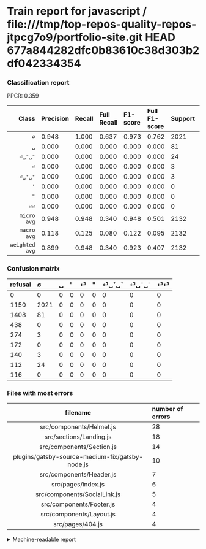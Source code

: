 # Train report for javascript / file:///tmp/top-repos-quality-repos-jtpcg7o9/portfolio-site.git HEAD 677a844282dfc0b83610c38d303b2df042334354

### Classification report

PPCR: 0.359

| Class | Precision | Recall | Full Recall | F1-score | Full F1-score | Support | Full Support | PPCR |
|------:|:----------|:-------|:------------|:---------|:---------|:--------|:-------------|:-----|
| `∅` | 0.948| 1.000| 0.637| 0.973| 0.762| 2021| 3171| 0.637 |
| `␣` | 0.000| 0.000| 0.000| 0.000| 0.000| 81| 1489| 0.054 |
| `⏎␣⁻␣⁻` | 0.000| 0.000| 0.000| 0.000| 0.000| 24| 136| 0.176 |
| `⏎` | 0.000| 0.000| 0.000| 0.000| 0.000| 3| 277| 0.011 |
| `⏎␣⁺␣⁺` | 0.000| 0.000| 0.000| 0.000| 0.000| 3| 143| 0.021 |
| `'` | 0.000| 0.000| 0.000| 0.000| 0.000| 0| 438| 0.000 |
| `"` | 0.000| 0.000| 0.000| 0.000| 0.000| 0| 172| 0.000 |
| `⏎⏎` | 0.000| 0.000| 0.000| 0.000| 0.000| 0| 116| 0.000 |
| `micro avg` | 0.948| 0.948| 0.340| 0.948| 0.501| 2132| 5942| 0.359 |
| `macro avg` | 0.118| 0.125| 0.080| 0.122| 0.095| 2132| 5942| 0.359 |
| `weighted avg` | 0.899| 0.948| 0.340| 0.923| 0.407| 2132| 5942| 0.359 |

### Confusion matrix

|refusal|  ∅| ␣| '| ⏎| "| ⏎␣⁺␣⁺| ⏎␣⁻␣⁻| ⏎⏎| 
|:---|:---|:---|:---|:---|:---|:---|:---|:---|
|0 |0 |0 |0 |0 |0 |0 |0 |0 |
|1150 |2021 |0 |0 |0 |0 |0 |0 |0 |
|1408 |81 |0 |0 |0 |0 |0 |0 |0 |
|438 |0 |0 |0 |0 |0 |0 |0 |0 |
|274 |3 |0 |0 |0 |0 |0 |0 |0 |
|172 |0 |0 |0 |0 |0 |0 |0 |0 |
|140 |3 |0 |0 |0 |0 |0 |0 |0 |
|112 |24 |0 |0 |0 |0 |0 |0 |0 |
|116 |0 |0 |0 |0 |0 |0 |0 |0 |

### Files with most errors

| filename | number of errors|
|:----:|:-----|
| src/components/Helmet.js | 28 |
| src/sections/Landing.js | 18 |
| src/components/Section.js | 14 |
| plugins/gatsby-source-medium-fix/gatsby-node.js | 10 |
| src/components/Header.js | 7 |
| src/pages/index.js | 6 |
| src/components/SocialLink.js | 5 |
| src/components/Footer.js | 4 |
| src/components/Layout.js | 4 |
| src/pages/404.js | 4 |

<details>
    <summary>Machine-readable report</summary>
```json
{
  "cl_report": {"\"": {"f1-score": 0.0, "precision": 0.0, "recall": 0.0, "support": 0}, "\u0027": {"f1-score": 0.0, "precision": 0.0, "recall": 0.0, "support": 0}, "macro avg": {"f1-score": 0.12165904165663376, "precision": 0.11849202626641651, "recall": 0.125, "support": 2132}, "micro avg": {"f1-score": 0.9479362101313321, "precision": 0.9479362101313321, "recall": 0.9479362101313321, "support": 2132}, "weighted avg": {"f1-score": 0.9226000870095941, "precision": 0.898583058478153, "recall": 0.9479362101313321, "support": 2132}, "\u2205": {"f1-score": 0.97327233325307, "precision": 0.9479362101313321, "recall": 1.0, "support": 2021}, "\u23ce": {"f1-score": 0.0, "precision": 0.0, "recall": 0.0, "support": 3}, "\u23ce\u23ce": {"f1-score": 0.0, "precision": 0.0, "recall": 0.0, "support": 0}, "\u23ce\u2423\u207a\u2423\u207a": {"f1-score": 0.0, "precision": 0.0, "recall": 0.0, "support": 3}, "\u23ce\u2423\u207b\u2423\u207b": {"f1-score": 0.0, "precision": 0.0, "recall": 0.0, "support": 24}, "\u2423": {"f1-score": 0.0, "precision": 0.0, "recall": 0.0, "support": 81}},
  "cl_report_full": {"\"": {"f1-score": 0.0, "precision": 0.0, "recall": 0.0, "support": 172}, "\u0027": {"f1-score": 0.0, "precision": 0.0, "recall": 0.0, "support": 438}, "macro avg": {"f1-score": 0.09527625872147841, "precision": 0.11849202626641651, "recall": 0.07966729738252917, "support": 5942}, "micro avg": {"f1-score": 0.5006192717364379, "precision": 0.9479362101313321, "recall": 0.34012117132278696, "support": 5942}, "weighted avg": {"f1-score": 0.4067600355514076, "precision": 0.5058744063154584, "recall": 0.34012117132278696, "support": 5942}, "\u2205": {"f1-score": 0.7622100697718273, "precision": 0.9479362101313321, "recall": 0.6373383790602334, "support": 3171}, "\u23ce": {"f1-score": 0.0, "precision": 0.0, "recall": 0.0, "support": 277}, "\u23ce\u23ce": {"f1-score": 0.0, "precision": 0.0, "recall": 0.0, "support": 116}, "\u23ce\u2423\u207a\u2423\u207a": {"f1-score": 0.0, "precision": 0.0, "recall": 0.0, "support": 143}, "\u23ce\u2423\u207b\u2423\u207b": {"f1-score": 0.0, "precision": 0.0, "recall": 0.0, "support": 136}, "\u2423": {"f1-score": 0.0, "precision": 0.0, "recall": 0.0, "support": 1489}},
  "ppcr": 0.35880175025244027
}
```
</details>

